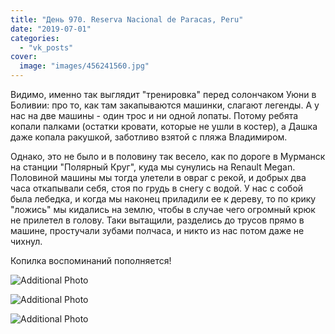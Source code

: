 ```yaml
---
title: "День 970. Reserva Nacional de Paracas, Peru"
date: "2019-07-01"
categories: 
  - "vk_posts"
cover:
  image: "images/456241560.jpg"
---
```


Видимо, именно так выглядит "тренировка" перед солончаком Уюни в Боливии: про то, как там закапываются машинки, слагают легенды. А у нас на две машины - один трос и ни одной лопаты. Потому ребята копали палками (остатки кровати, которые не ушли в костер), а Дашка даже копала ракушкой, заботливо взятой с пляжа Владимиром.

<!--more-->

Однако, это не было и в половину так весело, как по дороге в Мурманск на станции "Полярный Круг", куда мы сунулись на Renault Megan. Половиной машины мы тогда улетели в овраг с рекой, и добрых два часа откапывали себя, стоя по грудь в снегу с водой. У нас с собой была лебедка, и когда мы наконец приладили ее к дереву, то по крику "ложись" мы кидались на землю, чтобы в случае чего огромный крюк не прилетел в голову. Таки вытащили, разделись до трусов прямо в машине, простучали зубами полчаса, и никто из нас потом даже не чихнул.

Копилка воспоминаний пополняется!

![Additional Photo](https://vodpop.ru/wp-content/uploads/2023/07/456241561.jpg)

![Additional Photo](https://vodpop.ru/wp-content/uploads/2023/07/456241562.jpg)

![Additional Photo](https://vodpop.ru/wp-content/uploads/2023/07/456241563.jpg)
